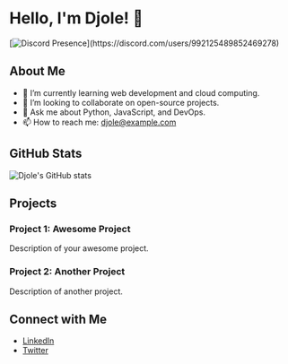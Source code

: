 # Hello, I'm Djole! 👋

[![Discord Presence](https://lanyard-profile-readme.vercel.app/api/15658d2f6edcc3e391b19eeb9a37d7ff?theme=light&bg=809ecf&animated=false&hideDiscrim=true&borderRadius=30px&idleMessage=Probably%20doing%20something%20else...)](https://discord.com/users/992125489852469278)

## About Me

- 🌱 I’m currently learning web development and cloud computing.
- 👯 I’m looking to collaborate on open-source projects.
- 💬 Ask me about Python, JavaScript, and DevOps.
- 📫 How to reach me: [djole@example.com](mailto:djole@example.com)

## GitHub Stats

![Djole's GitHub stats](https://github-readme-stats.vercel.app/api?username=djole-pwn&show_icons=true&theme=radical)

## Projects

### Project 1: Awesome Project
Description of your awesome project.

### Project 2: Another Project
Description of another project.

## Connect with Me

- [LinkedIn](https://www.linkedin.com/in/djole-pwn)
- [Twitter](https://twitter.com/djole_pwn)
